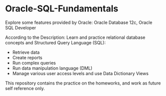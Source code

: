 # Oracle-SQL-Fundamentals

Explore some features provided by Oracle: Oracle Database 12c, Oracle SQL Developer

According to the Description:
Learn and practice relational database concepts and Structured Query Language (SQL):
* Retrieve data
* Create reports
* Run complex queries
* Run data manipulation language (DML)
* Manage various user access levels and use Data Dictionary Views

This repository contains the practice on the homeworks, and work as future self reference only. 
